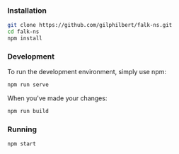 
### Installation
```bash
git clone https://github.com/gilphilbert/falk-ns.git
cd falk-ns
npm install
```

### Development
To run the development environment, simply use npm:
```bash
npm run serve
```
When you've made your changes:
```bash
npm run build
```

### Running
```bash
npm start
```